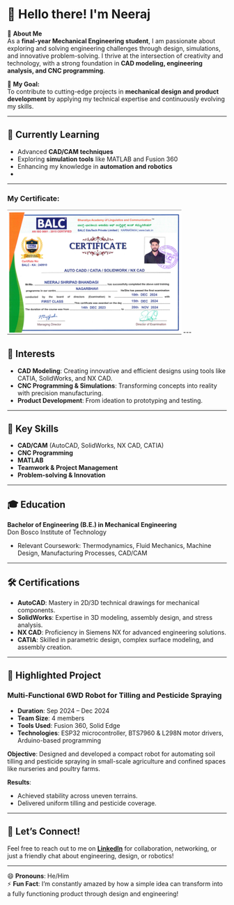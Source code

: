 # 👋 Hello there! I'm Neeraj  

🚀 **About Me**  
As a **final-year Mechanical Engineering student**, I am passionate about exploring and solving engineering challenges through design, simulations, and innovative problem-solving. I thrive at the intersection of creativity and technology, with a strong foundation in **CAD modeling, engineering analysis, and CNC programming**.  

🌟 **My Goal:**  
To contribute to cutting-edge projects in **mechanical design and product development** by applying my technical expertise and continuously evolving my skills.  

---

## 🌱 **Currently Learning**  
- Advanced **CAD/CAM techniques**  
- Exploring **simulation tools** like MATLAB and Fusion 360  
- Enhancing my knowledge in **automation and robotics**
- 
---
### My Certificate:  
<img src="./certificate.png" alt="Certificate" width="400px">
---

## 👀 **Interests**  
- **CAD Modeling**: Creating innovative and efficient designs using tools like CATIA, SolidWorks, and NX CAD.  
- **CNC Programming & Simulations**: Transforming concepts into reality with precision manufacturing.  
- **Product Development**: From ideation to prototyping and testing.  

---

## 💼 **Key Skills**  
- **CAD/CAM** (AutoCAD, SolidWorks, NX CAD, CATIA)  
- **CNC Programming**  
- **MATLAB**  
- **Teamwork & Project Management**  
- **Problem-solving & Innovation**  

---

## 🎓 **Education**  
**Bachelor of Engineering (B.E.) in Mechanical Engineering**  
Don Bosco Institute of Technology  
- Relevant Coursework: Thermodynamics, Fluid Mechanics, Machine Design, Manufacturing Processes, CAD/CAM  

---

## 🛠️ **Certifications**  
- **AutoCAD**: Mastery in 2D/3D technical drawings for mechanical components.  
- **SolidWorks**: Expertise in 3D modeling, assembly design, and stress analysis.  
- **NX CAD**: Proficiency in Siemens NX for advanced engineering solutions.  
- **CATIA**: Skilled in parametric design, complex surface modeling, and assembly creation.  

---

## 🌟 **Highlighted Project**  
### Multi-Functional 6WD Robot for Tilling and Pesticide Spraying  
- **Duration**: Sep 2024 – Dec 2024  
- **Team Size**: 4 members  
- **Tools Used**: Fusion 360, Solid Edge  
- **Technologies**: ESP32 microcontroller, BTS7960 & L298N motor drivers, Arduino-based programming  

**Objective**: Designed and developed a compact robot for automating soil tilling and pesticide spraying in small-scale agriculture and confined spaces like nurseries and poultry farms.  

**Results**:  
- Achieved stability across uneven terrains.  
- Delivered uniform tilling and pesticide coverage.  

---

## 💬 **Let’s Connect!**  
Feel free to reach out to me on **[LinkedIn](https://www.linkedin.com/in/neeraj-shripad-bhandagi/)** for collaboration, networking, or just a friendly chat about engineering, design, or robotics!  

---

😄 **Pronouns**: He/Him  
⚡ **Fun Fact**: I’m constantly amazed by how a simple idea can transform into a fully functioning product through design and engineering!  
